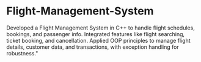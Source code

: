 # Flight-Management-System
Developed a Flight Management System in C++ to handle flight schedules, bookings, and passenger info. Integrated features like flight searching, ticket booking, and cancellation. Applied OOP principles to manage flight details, customer data, and transactions, with exception handling for robustness."
